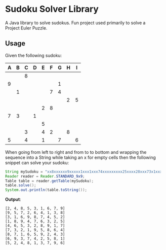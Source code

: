 # Sudoku Solver Library
A Java library to solve sudokus. Fun project used primarily to solve a Project Euler Puzzle.

## Usage
Given the following sudoku:

|A|B|C|D|E|F|G|H|I|
|-|-|-|-|-|-|-|-|-|
| | |8| | | | | | |
|9| | | | | |1| | |
| |1| | | |7|4| | |
| | | | | | | |2|5|
| | | | |2|8| | | |
|7|3| |1| | | | | |
| | | | |5| | | | |
| | |3| |4|2| |8| |
|5| |4| |1| |7| |6|

When going from left to right and from to to bottom and wrapping the sequence into a String while taking an x for empty cells then the following snippet can solve your sudoku:

```java
String mySudoku = "xx8xxxxxx9xxxxx1xxx1xxx74xxxxxxxxx25xxxx28xxx73x1xxxxxxxxx5xxxxxx3x42x8x5x4x1x7x6";
Reader reader = Reader.STANDARD_9x9;
Table table = reader.getTable(mySudoku);
table.solve();
System.out.println(table.toString());
```

**Output**:
```
[2, 4, 8, 5, 3, 1, 6, 7, 9]
[9, 5, 7, 2, 6, 4, 1, 3, 8]
[3, 1, 6, 9, 8, 7, 4, 5, 2]
[1, 8, 9, 4, 7, 6, 3, 2, 5]
[4, 6, 5, 3, 2, 8, 9, 1, 7]
[7, 3, 2, 1, 9, 5, 8, 6, 4]
[8, 7, 1, 6, 5, 9, 2, 4, 3]
[6, 9, 3, 7, 4, 2, 5, 8, 1]
[5, 2, 4, 8, 1, 3, 7, 9, 6]
```
